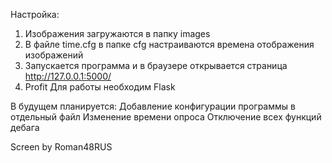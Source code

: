 Настройка:
1) Изображения загружаются в папку images
2) В файле time.cfg в папке cfg настраиваются времена отображения изображений
3) Запускается программа и в браузере открывается страница http://127.0.0.1:5000/
4) Profit
Для работы необходим Flask


В будущем планируется:
Добавление конфигурации программы в отдельный файл
Изменение времени опроса
Отключение всех функций дебага


Screen by Roman48RUS
